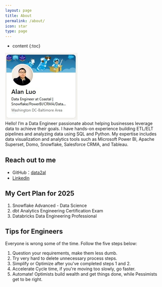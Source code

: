 ```yaml
---
layout: page
title: About
permalink: /about/
icon: star
type: page
---
```


* content
{:toc}

<a href= "https://www.linkedin.com/in/alan-l-b8920b66" ><img src="\img\profile.jpg" alt="irl_profile"></a>
<br>Hello! I’m a Data Engineer passionate about helping businesses leverage data to achieve their goals. I have hands-on experience building ETL/ELT pipelines and analyzing data using SQL and Python. My expertise includes data visualization and analytics tools such as Microsoft Power BI, Apache Superset, Domo, Snowflake, Salesforce CRMA, and Tableau.

## Reach out to me

* GitHub：[data2al](https://github.com/data2al)
* [Linkedin](https://www.linkedin.com/in/alan-l-b8920b66/)

## My Cert Plan for 2025
1. Snowflake Advanced - Data Science
2. dbt Analytics Engineering Certification Exam
3. Databricks Data Engineering Professional

## Tips for Engineers
Everyone is wrong some of the time. Follow the five steps below:
1. Question your requirements, make them less dumb.
2. Try very hard to delete unnecessary process steps.
3. Simplify or Optimize after you've completed steps 1 and 2.
4. Accelerate Cycle time, if you're moving too slowly, go faster.
5. Automate!
Optimists build wealth and get things done, while Pessimists get to be right.


